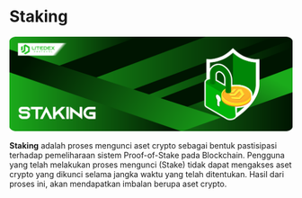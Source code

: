 # Staking

![](../../.gitbook/assets/3.-staking%20%281%29.svg)

**Staking** adalah proses mengunci aset crypto sebagai bentuk pastisipasi terhadap pemeliharaan sistem Proof-of-Stake pada Blockchain. Pengguna yang telah melakukan proses mengunci \(Stake\) tidak dapat mengakses aset crypto yang dikunci selama jangka waktu yang telah ditentukan. Hasil dari proses ini, akan mendapatkan imbalan berupa aset crypto.

